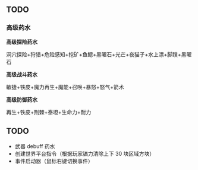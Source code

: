 ## TODO

### 高级药水

**高级探险药水**

洞穴探险+狩猎+危险感知+挖矿+鱼鳃+黑曜石+光芒+夜猫子+水上漂+脚蹼+黑曜石

**高级战斗药水**

敏捷+铁皮+魔力再生+魔能+召唤+暴怒+怒气+箭术

**高级防御药水**

再生+铁皮+荆棘+泰坦+生命力+耐力

## TODO

- 武器 debuff 药水
- 创建世界平台指令（根据玩家镐力清除上下 30 块区域方块）
- 事件启动器（鼠标右键切换事件）
